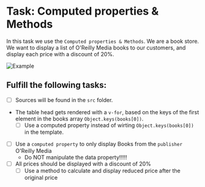 # Task: Computed properties & Methods

In this task we use the `Computed properties & Methods`.
We are a book store. We want to display a list of O'Reilly Media books to our customers, and display each price with a discount of 20%.

![Example](example.png)

## Fulfill the following tasks:

- [ ] Sources will be found in the `src` folder.
- The table head gets rendered with a `v-for`, based on the keys of the first element in the books array `Object.keys(books[0])`.
  - [ ] Use a computed property instead of wirting `Object.keys(books[0])` in the template.
- [ ] Use a `computed property` to only display Books from the `publisher` O'Reilly Media
  - Do NOT manipulate the data property!!!!!
- [ ] All prices should be displayed with a discount of 20%
  - [ ] Use a method to calculate and display reduced price after the original price
